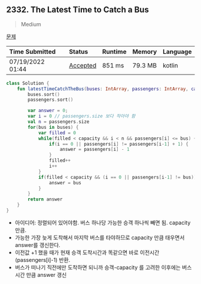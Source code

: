 ## 2332. The Latest Time to Catch a Bus

> Medium

[문제](https://leetcode.com/problems/the-latest-time-to-catch-a-bus/)

| Time Submitted   | Status                                                         | Runtime | Memory  | Language |
| :--------------- | :------------------------------------------------------------- | :------ | :------ | :------- |
| 07/19/2022 01:44 | [Accepted](https://leetcode.com/submissions/detail/750363673/) | 851 ms  | 79.3 MB | kotlin   |

```kotlin
class Solution {
    fun latestTimeCatchTheBus(buses: IntArray, passengers: IntArray, capacity: Int): Int {
        buses.sort()
        passengers.sort()

        var answer = 0;
        var i = 0 // passengers.size 보다 작아야 함
        val n = passengers.size
        for(bus in buses) {
            var filled = 0
            while(filled < capacity && i < n && passengers[i] <= bus) {
                if(i == 0 || passengers[i] != passengers[i-1] + 1) {
                    answer = passengers[i] - 1
                }
                filled++
                i++
            }
            if(filled < capacity && (i == 0 || passengers[i-1] != bus)) {
                answer = bus
            }
        }
        return answer
    }
}
```

- 아이디어: 정렬되어 있어야함. 버스 하나당 가능한 승객 하나씩 빼면 됨. capacity 만큼.
- 가능한 가장 늦게 도착해서 마지막 버스를 타야하므로 capacity 만큼 태우면서 answer를 갱신한다.
- 이전값 +1 했을 때가 현재 승객 도착시간과 똑같으면 바로 이전시간(passengers[i]-1) 반환.
- 버스가 떠나기 직전에만 도착하면 되니까 승객-capacity 를 고려한 이후에는 버스시간 만큼 answer 갱신
